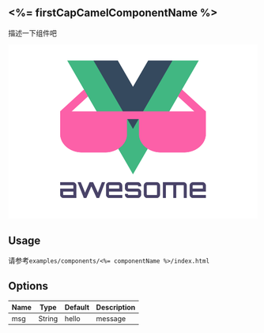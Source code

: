 ## <%= firstCapCamelComponentName %>

描述一下组件吧

![组件预览图](preview.png)

## Usage

请参考`examples/components/<%= componentName %>/index.html`

## Options

| Name | Type | Default | Description |
|---|---|---|---|
| msg | String | hello | message |

